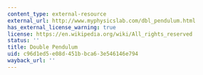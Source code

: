 ```yaml
---
content_type: external-resource
external_url: http://www.myphysicslab.com/dbl_pendulum.html
has_external_license_warning: true
license: https://en.wikipedia.org/wiki/All_rights_reserved
status: ''
title: Double Pendulum
uid: c96d1ed5-e08d-451b-bca6-3e546146e794
wayback_url: ''
---
```

